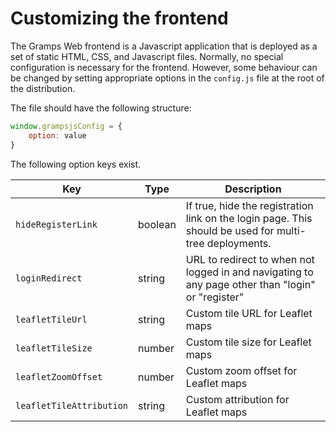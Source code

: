 # Customizing the frontend

The Gramps Web frontend is a Javascript application that is deployed as a set of static HTML, CSS, and Javascript files. Normally, no special configuration is necessary for the frontend. However, some behaviour can be changed by setting appropriate options in the `config.js` file at the root of the distribution.

The file should have the following structure:

```javascript
window.grampsjsConfig = {
    option: value
}
```

The following option keys exist.

Key |Type | Description 
----|-----|-----------
`hideRegisterLink` | boolean | If true, hide the registration link on the login page. This should be used for multi-tree deployments.
`loginRedirect` | string | URL to redirect to when not logged in and navigating to any page other than "login" or "register"
`leafletTileUrl` | string | Custom tile URL for Leaflet maps
`leafletTileSize` | number | Custom tile size for Leaflet maps
`leafletZoomOffset` | number | Custom zoom offset for Leaflet maps
`leafletTileAttribution` | string | Custom attribution for Leaflet maps

